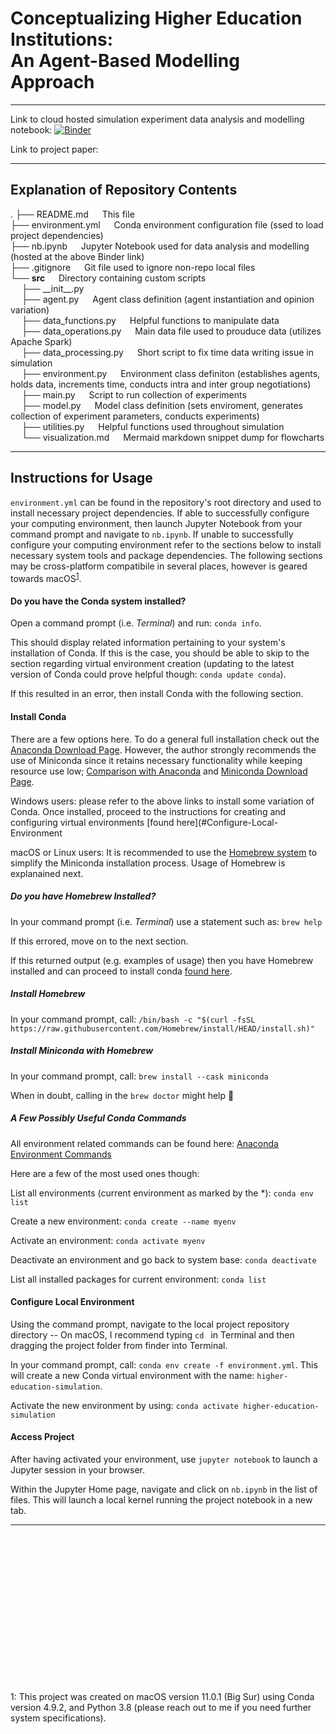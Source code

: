 # Conceptualizing Higher Education Institutions: <br> An Agent-Based Modelling Approach

--- 

Link to cloud hosted simulation experiment data analysis and modelling notebook: [![Binder](https://mybinder.org/badge_logo.svg)](https://mybinder.org/v2/gh/wyattowalsh/higher-education-simulation/HEAD?filepath=nb.ipynb)

Link to project paper: 

---

## Explanation of Repository Contents
.
├── README.md     &emsp;                  This file <br>
├── environment.yml     &emsp;            Conda environment configuration file (ssed to load project dependencies) <br>
├── nb.ipynb                  &emsp;      Jupyter Notebook used for data analysis and modelling (hosted at the above Binder link) <br>
├── .gitignore            &emsp;          Git file used to ignore non-repo local files  <br>
└── **src**                  &emsp;       Directory containing custom scripts     <br>
&emsp;    ├── \_\_init\_\_.py <br>
 &emsp;   ├── agent.py        &emsp;            Agent class definition (agent instantiation and opinion variation) <br>
 &emsp;   ├── data_functions.py     &emsp;      Helpful functions to manipulate data <br>
 &emsp;   ├── data_operations.py    &emsp;      Main data file used to prouduce data (utilizes Apache Spark) <br>
  &emsp;  ├── data_processing.py    &emsp;      Short script to fix time data writing issue in simulation <br>
  &emsp;  ├── environment.py       &emsp;       Environment class definiton (establishes agents, holds data, increments time, conducts intra and inter group negotiations) <br>
 &emsp;   ├── main.py        &emsp;             Script to run collection of experiments <br>
  &emsp;  ├── model.py      &emsp;              Model class definition (sets enviroment, generates collection of experiment parameters, conducts experiments) <br>
 &emsp;   ├── utilities.py     &emsp;           Helpful functions used throughout simulation <br>
   &emsp; └── visualization.md     &emsp;      Mermaid markdown snippet dump for flowcharts <br>
    
----
## Instructions for Usage

`environment.yml`  can be found in the repository's root directory and used to install necessary project dependencies. If able to successfully configure your computing environment, then launch Jupyter Notebook from your command prompt and navigate to `nb.ipynb`. If unable to successfully configure your computing environment refer to the sections below to install necessary system tools and package dependencies. The following sections may be cross-platform compatibile in several places, however is geared towards macOS<sup>[1](#footnote1)</sup>.

#### Do you have the Conda system installed?

Open a command prompt (i.e. *Terminal*) and run: `conda info`.

This should display related information pertaining to your system's installation of Conda. If this is the case, you should be able to skip to the section regarding virtual environment creation (updating to the latest version of Conda could prove helpful though: `conda update conda`).

If this resulted in an error, then install Conda with the following section. 

#### Install Conda

There are a few options here. To do a general full installation check out the [Anaconda Download Page](https://docs.conda.io/projects/conda/en/latest/user-guide/install/). However, the author strongly recommends the use of Miniconda since it retains necessary functionality while keeping resource use low; [Comparison with Anaconda](https://docs.conda.io/projects/conda/en/latest/user-guide/install/download.html#anaconda-or-miniconda) and [Miniconda Download Page](https://docs.conda.io/en/latest/miniconda.html). 

Windows users: please refer to the above links to install some variation of Conda. Once installed, proceed to the instructions for creating and configuring virtual environments [found here](#Configure-Local-Environment

macOS or Linux users: It is recommended to use the [Homebrew system](https://brew.sh/) to simplify the Miniconda installation process. Usage of Homebrew is explanained next. 

##### Do you have Homebrew Installed?

In your command prompt (i.e. *Terminal*) use a statement such as: `brew help`

If this errored, move on to the next section.

If this returned output (e.g. examples of usage) then you have Homebrew installed and can proceed to install conda [found here](#Install-Miniconda-with-Homebrew).

##### Install Homebrew

In your command prompt, call: `/bin/bash -c "$(curl -fsSL https://raw.githubusercontent.com/Homebrew/install/HEAD/install.sh)"`

##### Install Miniconda with Homebrew

In your command prompt, call: `brew install --cask miniconda`

When in doubt, calling in the `brew doctor` might help :pill: 

##### A Few Possibly Useful Conda Commands

All environment related commands can be found here: [Anaconda Environment Commands](https://docs.conda.io/projects/conda/en/latest/user-guide/tasks/manage-environments.html)

Here are a few of the most used ones though: 

List all environments (current environment as marked by the \*): `conda env list`

Create a new environment: `conda create --name myenv`

Activate an environment: `conda activate myenv`

Deactivate an environment and go back to system base: `conda deactivate`

List all installed packages for current environment: `conda list`

#### Configure Local Environment

Using the command prompt, navigate to the local project repository directory -- On macOS, I recommend typing `cd ` in Terminal and then dragging the project folder from finder into Terminal. 

In your command prompt, call: `conda env create -f environment.yml`. This will create a new Conda virtual environment with the name: `higher-education-simulation`.

Activate the new environment by using: `conda activate higher-education-simulation`

#### Access Project

After having activated your environment, use `jupyter notebook` to launch a Jupyter session in your browser. 

Within the Jupyter Home page, navigate and click on `nb.ipynb` in the list of files. This will launch a local kernel running the project notebook in a new tab. 

---
<br></br>
<br></br>
<br></br>
<br></br>
<br></br>
<br></br>
<br></br>

<a name="footnote1">1</a>: This project was created on macOS version 11.0.1 (Big Sur) using Conda version 4.9.2, and Python 3.8 (please reach out to me if you need further system specifications). 
